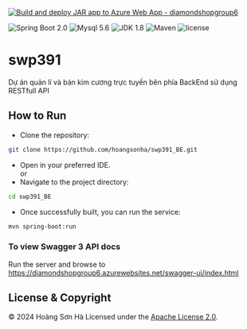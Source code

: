 [![Build and deploy JAR app to Azure Web App - diamondshopgroup6](https://github.com/hoangsonha/swp391_BE/actions/workflows/main_diamondshopgroup6.yml/badge.svg)](https://github.com/hoangsonha/swp391_BE/actions/workflows/main_diamondshopgroup6.yml)


![Spring Boot 2.0](https://img.shields.io/badge/Spring%20Boot-2.0-brightgreen.svg)
![Mysql 5.6](https://img.shields.io/badge/Mysql-5.6-blue.svg)
![JDK 1.8](https://img.shields.io/badge/JDK-1.8-brightgreen.svg)
![Maven](https://img.shields.io/badge/Maven-3.5.0-yellowgreen.svg)
![license](https://img.shields.io/crates/l/rustc-serialize/0.3.24.svg)


# swp391
Dự án quản lí và bán kim cương trực tuyến bên phía BackEnd sử dụng RESTfull API

## How to Run
- Clone the repository:
```bash
git clone https://github.com/hoangsonha/swp391_BE.git
```
- Open in your preferred IDE.<br>
       or
- Navigate to the project directory:
```bash
cd swp391_BE
```
- Once successfully built, you can run the service:
```bash
mvn spring-boot:run
```

### To view Swagger 3 API docs
Run the server and browse to https://diamondshopgroup6.azurewebsites.net/swagger-ui/index.html

## License & Copyright
&copy; 2024 Hoàng Sơn Hà Licensed under the [Apache License 2.0](https://github.com/hoangsonha/swp391_BE/blob/main/LICENSE).

